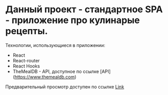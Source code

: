 # Данный проект - стандартное **SPA** - приложение про кулинарые рецепты.
Технологии, использующиеся в приложении:
- React
- React-router
- React Hooks
- TheMealDB - API, доступное по ссылке [API] (https://www.themealdb.com)

Предварительный просмотр доступен по ссылке [Link](https://arturirk.github.io/Dish-recipes/)
